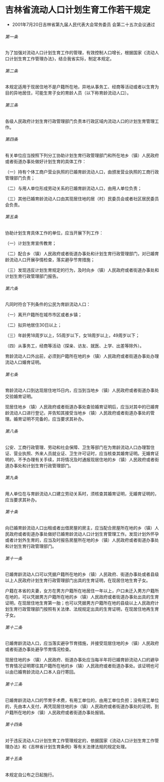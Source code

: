 # 吉林省流动人口计划生育工作若干规定

- 2001年7月20日吉林省第九届人民代表大会常务委员
  会第二十五次会议通过

<!-- INFO END -->

###### 第一条

为了加强对流动人口计划生育工作的管理，有效控制人口增长，根据国家《流动人口计划生育工作管理办法》，结合我省实际，制定本规定。

###### 第二条

本规定适用于现居住地不是户籍所在地，异地从事务工、经商等活动或者以生育为目的异地居住，可能生育子女的育龄人员（以下称育龄流动人口）。

###### 第三条

各级人民政府计划生育行政管理部门负责本行政区域内流动人口的计划生育管理工作。

###### 第四条

有关单位应当按照下列分工协助计划生育行政管理部门和所在地乡（镇）人民政府或者街道办事处做好计划生育的具体工作：

（一）持有个体工商户营业执照的已婚育龄流动人口，由颁发营业执照的工商行政管理部门负责；

（二）与用人单位形成劳动关系的已婚育龄流动人口，由用人单位负责；

（三）其他已婚育龄流动人口由其现居住地的居（村）民委员会或者社区居民委员会负责。

###### 第五条

协助计划生育具体工作的单位，应当开展下列工作：

（一）计划生育宣传教育；

（二）配合乡（镇）人民政府或者街道办事处和计划生育行政管理部门，对已婚育龄流动人口开展孕情检查，落实避孕节育措施；

（三）发现违反计划生育规定的行为，及时向乡（镇）人民政府或者街道办事处和计划生育行政管理部门报告。

###### 第六条

凡同时符合下列条件的公民为育龄流动人口：

（一）离开户籍所在城市市区或者乡镇；

（二）拟异地居住30日以上；

（三）年龄男18周岁以上，55周岁以下，女18周岁以上，49周岁以下；

（四）从事务工，经商等活动（探亲、访友、就医、上学、出差等除外）。

育龄流动人口外出前，必须到户籍所在地的乡（镇）人民政府或者街道办事处办理流动人口婚育证明。

###### 第七条

育龄流动人口到达现居住地15日内，应当到当地乡（镇）人民政府或者街道办事处交验婚育证明。

现居住地乡（镇）人民政府或者街道办事处查验婚育证明后，应当对其中的已婚育龄流动人口进行登记，并告知其接受当地乡（镇）人民政府或者街道办事处的管理。婚育证明不完备的，应当要求其补办。

###### 第八条

公安、工商行政管理、劳动和社会保障、卫生等部门在为育龄流动人口办理暂住证、营业执照、外来人员就业证、卫生许可证时，应当核查其婚育证明。无婚育证明的，不予办理有关手续，并将情况及时通报现居住地的乡（镇）人民政府或者街道办事处和计划生育行政管理部门。

###### 第九条

用人单位在与育龄流动人口建立劳动关系时，须核查其婚育证明，无婚育证明的，应当要求其补办。

###### 第十条

向已婚育龄流动人口出租或者出借房屋的房主，应当配合房屋所在地的乡（镇）人民政府或者街道办事处做好已婚育龄流动人口计划生育管理工作。发现计划外怀孕或者计划外生育的，应当及时报告房屋所在地的乡（镇）人民政府或者街道办事处和计划生育行政管理部门。

###### 第十一条

已婚育龄流动人口可以凭据户籍所在地的乡（镇）人民政府、街道办事处或者县级以上人民政府计划生育行政管理部门出具的生育证明，在现居住地生育子女。

户籍在本省的夫妻，女方在男方户籍所在地居住一年以上，户口未迁入男方户籍所在地的，可以凭据男方户籍所在地的乡（镇）人民政府或者街道办事处出具的生育证明，在现居住地生育第一胎；也可以凭据男方户籍所在地的县级以上人民政府计划生育行政管理部门按照有关法律、法规规定出具的生育证明，在现居住地再生育子女。

###### 第十二条

已婚育龄流动人口，应当落实避孕节育措施，并接受现居住地的乡（镇）人民政府或者街道办事处避孕节育情况检查。

现居住地的乡（镇）人民政府、街道办事处应当每半年将已婚育龄流动人口的避孕节育情况证明寄往其户籍所在地的乡（镇）人民政府或者街道办事处。该证明也可以由已婚育龄流动人口本人自行寄回。

###### 第十三条

已婚育龄流动人口的节育手术费，有用工单位的，由用工单位负担；没有用工单位的，先由本人支付，再凭现居住地的乡（镇）人民政府或者街道办事处的证明，到户籍所在地的乡（镇）人民政府或者街道办事处报销。

###### 第十四条

对于违反流动人口计划生育工作管理规定的，依据国家《流动人口计划生育工作管理办法》和《吉林省计划生育条例》等有关法律法规的规定处理。

###### 第十五条

本规定自公布之日起施行。
